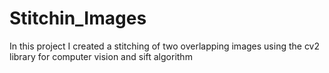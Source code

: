 # Stitchin_Images
In this project I created a stitching of two overlapping images using the cv2 library for computer vision and sift algorithm 
